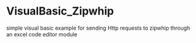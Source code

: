 # VisualBasic_Zipwhip
simple visual basic example for sending Http requests to zipwhip through an excel code editor module
